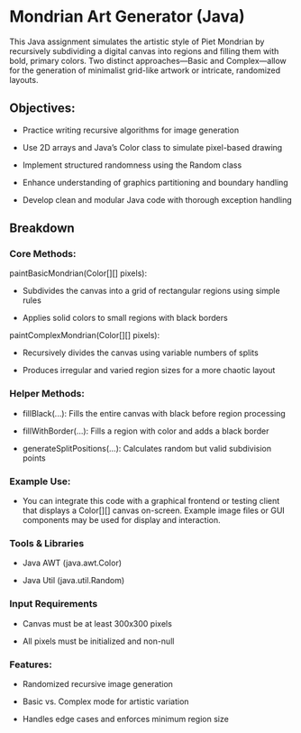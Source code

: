# Mondrian Art Generator (Java)
This Java assignment simulates the artistic style of Piet Mondrian by recursively subdividing a digital canvas into regions and filling them with bold, primary colors. Two distinct approaches—Basic and Complex—allow for the generation of minimalist grid-like artwork or intricate, randomized layouts.

## Objectives:
- Practice writing recursive algorithms for image generation

- Use 2D arrays and Java’s Color class to simulate pixel-based drawing

- Implement structured randomness using the Random class

- Enhance understanding of graphics partitioning and boundary handling

- Develop clean and modular Java code with thorough exception handling

## Breakdown
### Core Methods:
paintBasicMondrian(Color[][] pixels):

- Subdivides the canvas into a grid of rectangular regions using simple rules

- Applies solid colors to small regions with black borders

paintComplexMondrian(Color[][] pixels):

- Recursively divides the canvas using variable numbers of splits

- Produces irregular and varied region sizes for a more chaotic layout

### Helper Methods:
- fillBlack(...): Fills the entire canvas with black before region processing

- fillWithBorder(...): Fills a region with color and adds a black border

- generateSplitPositions(...): Calculates random but valid subdivision points

### Example Use:
- You can integrate this code with a graphical frontend or testing client that displays a Color[][] canvas on-screen. Example image files or GUI components may be used for display and interaction.

### Tools & Libraries
- Java AWT (java.awt.Color)

- Java Util (java.util.Random)

### Input Requirements
- Canvas must be at least 300x300 pixels

- All pixels must be initialized and non-null

### Features:
- Randomized recursive image generation

- Basic vs. Complex mode for artistic variation

- Handles edge cases and enforces minimum region size

